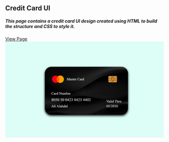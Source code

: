 <h2>Credit Card UI </h2>
<h5>This page contains a credit card UI design created using HTML to build the structure and CSS to style it.</h5>
<a href="https://ali-alahdal.github.io/Credit-Card-UI/">View Page</a>


<img src="images/Credit Card UI.png" />


